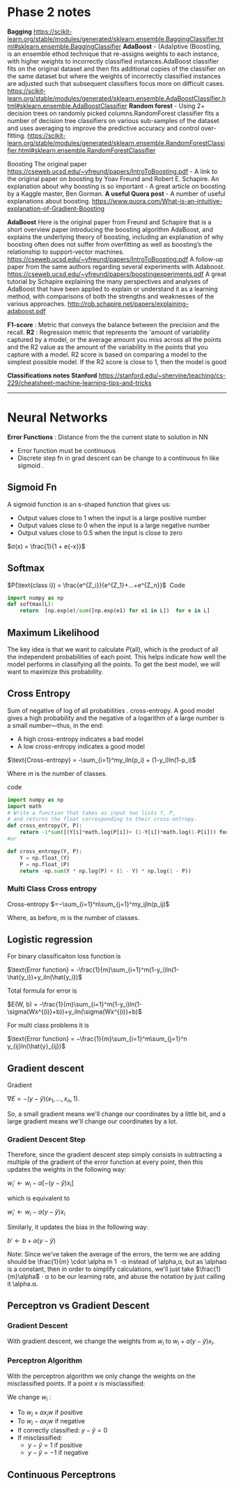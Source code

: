 # Phase 2 notes
**Bagging** https://scikit-learn.org/stable/modules/generated/sklearn.ensemble.BaggingClassifier.html#sklearn.ensemble.BaggingClassifier 
**AdaBoost** - (Ada)ptive (Boost)ing, is an ensemble ethod technique that re-assigns weights to each instance, with higher weights to incorrectly classified instances.AdaBoost classifier fits on the original dataset and then fits additional copies of the classifier on the same dataset but where the weights of incorrectly classified instances are adjusted such that subsequent classifiers focus more on difficult cases. https://scikit-learn.org/stable/modules/generated/sklearn.ensemble.AdaBoostClassifier.html#sklearn.ensemble.AdaBoostClassifier
**Random forest** - Using 2+ decision trees on randomly picked columns.RandomForest classifier fits a number of decision tree classifiers on various sub-samples of the dataset and uses averaging to improve the predictive accuracy and control over-fitting.
 https://scikit-learn.org/stable/modules/generated/sklearn.ensemble.RandomForestClassifier.html#sklearn.ensemble.RandomForestClassifier


Boosting
The original paper https://cseweb.ucsd.edu/~yfreund/papers/IntroToBoosting.pdf - A link to the original paper on boosting by Yoav Freund and Robert E. Schapire.
An explanation about why boosting is so important - A great article on boosting by a Kaggle master, Ben Gorman.
**A useful Quora post** - A number of useful explanations about boosting. https://www.quora.com/What-is-an-intuitive-explanation-of-Gradient-Boosting

**AdaBoost**
Here is the original paper from Freund and Schapire that is a short overview paper introducing the boosting algorithm AdaBoost, and explains the underlying theory of boosting, including an explanation of why boosting often does not suffer from overfitting as well as boosting’s the relationship to support-vector machines. https://cseweb.ucsd.edu/~yfreund/papers/IntroToBoosting.pdf
A follow-up paper from the same authors regarding several experiments with Adaboost. https://cseweb.ucsd.edu/~yfreund/papers/boostingexperiments.pdf
A great tutorial by Schapire explaining the many perspectives and analyses of AdaBoost that have been applied to explain or understand it as a learning method, with comparisons of both the strengths and weaknesses of the various approaches. http://rob.schapire.net/papers/explaining-adaboost.pdf

**F1-score** : Metric that conveys the balance between the precision and the recall.
**R2** : Regression metric that represents the 'amount of variability captured by a model, or the average amount you miss across all the points and the R2 value as the amount of the variability in the points that you capture with a model. R2 score is based on comparing a model to the simplest possible model. If the R2 score is close to 1, then the model is good

**Classifications notes Stanford** https://stanford.edu/~shervine/teaching/cs-229/cheatsheet-machine-learning-tips-and-tricks

*** 

# Neural Networks

**Error Functions** : Distance from the the current state to solution in NN 
- Error function must be continuous 
- Discrete step fn in grad descent can be change to a continuous fn like sigmoid .

## Sigmoid Fn

A sigmoid function is an s-shaped function that gives us:
- Output values close to 1 when the input is a large positive number
- Output values close to 0 when the input is a large negative number
- Output values close to 0.5 when the input is close to zero

$σ(x) = \frac{1}{1 + e{-x}}$
​
 
## Softmax

$P(\text{class i}) = \frac{e^{Z_i}}{e^{Z_1}+…+e^{Z_n}}$
​
Code 

```python
import numpy as np 
def softmax(L):
    return  [np.exp(e)/sum([np.exp(e1) for e1 in L])  for e in L]
```
 
## Maximum Likelihood 
​The key idea is that we want to calculate $P(\text{all})$, which is the product of all the independent probabilities of each point. This helps indicate how well the model performs in classifying all the points. To get the best model, we will want to maximize this probability.

## Cross Entropy
Sum of negative of log of all probabilities . cross-entropy. A good model gives a high probability and the negative of a logarithm of a large number is a small number—thus, in the end:

- A high cross-entropy indicates a bad model
- A low cross-entropy indicates a good model

$\text{Cross-entropy} = -\sum_{i=1}^my_iln(p_i) + (1-y_i)ln(1-p_i)$  

Where $m$ is the number of classes.

code 
```python
import numpy as np
import math
# Write a function that takes as input two lists Y, P,
# and returns the float corresponding to their cross-entropy.
def cross_entropy(Y, P):
    return -1*sum([(Y[i]*math.log(P[i])+ (1-Y[i])*math.log(1-P[i])) for i in range(len(Y)) ])
#or

def cross_entropy(Y, P):
    Y = np.float_(Y)
    P = np.float_(P)
    return -np.sum(Y * np.log(P) + (1 - Y) * np.log(1 - P))
```    
### Multi Class Cross entropy

Cross-entropy $=−\sum_{i=1}^n\sum_{j=1}^my_ijln(p_ij)$

Where, as before, $m$ is the number of classes.

## Logistic regression
For binary classificaiton loss function is

$\text{Error function} = -\frac{1}{m}\sum_{i=1}^m(1-y_i)ln(1-\hat{y_i})+y_iln(\hat{y_i})$

Total formula for error is

$E(W, b) = -\frac{1}{m}\sum_{i=1}^m(1-y_i)ln(1-\sigma(Wx^{(i)}+b))+y_iln(\sigma(Wx^{(i)}+b)$

For multi class problems it is 

$\text{Error function} = −\frac{1}{m}\sum_{i=1}^m\sum_{j=1}^n y_{ij}ln(\hat{y}_{ij})$

## Gradient descent
Gradient

$∇E=−(y−\hat{y})(x_1,…,x_n ,1)$.

So, a small gradient means we'll change our coordinates by a little bit, and a large gradient means we'll change our coordinates by a lot.

### Gradient Descent Step

Therefore, since the gradient descent step simply consists in subtracting a multiple of the gradient of the error function at every point, then this updates the weights in the following way:

$w_i' ← w_i - \alpha[-(y-\hat{y})x_i]$

which is equivalent to

$w_i' ← w_i - \alpha(y-\hat{y})x_i$

Similarly, it updates the bias in the following way:

$b' ← b + \alpha(y-\hat{y})$

Note: Since we've taken the average of the errors, the term we are adding should be \frac{1}{m} \cdot \alpha 
m
1
​
 ⋅α instead of \alpha,α, but as \alphaα is a constant, then in order to simplify calculations, we'll just take $\frac{1}{m}\alpha$
 ⋅ α to be our learning rate, and abuse the notation by just calling it \alpha.α.

 ## Perceptron vs Gradient Descent

### Gradient Descent
With gradient descent, we change the weights from $w_i$  to $w_i +a(y-\hat{y})x_i$.

### Perceptron Algorithm
With the perceptron algorithm we only change the weights on the misclassified points. If a point $x$ is misclassified:

We change $w_i$ :
- To $w_i +ax_iw$ if positive
- To $w_i -ax_iw$ if negative
-  If correctly classified: $y-\hat{y}=0$
- If misclassified:
    - $y-\hat{y}=1$ if positive
    - $y-\hat{y}=-1$ if negative

## Continuous Perceptrons

